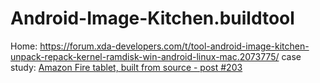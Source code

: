 # Android-Image-Kitchen.buildtool
Home: https://forum.xda-developers.com/t/tool-android-image-kitchen-unpack-repack-kernel-ramdisk-win-android-linux-mac.2073775/  case study: [Amazon Fire tablet, built from source - post #203](https://forum.xda-developers.com/t/rom-unlocked-karnak-lineage-20-0-3-january-2023.4533639/page-11#post-88490113)
